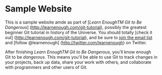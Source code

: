 # Sample Website

This is a sample website amde as part of [*Learn EnoughTM Git to Be Dangerous*] (http://learnenough.com/git-tutorial), possibly the greatest beginner Git tutorial in history of the Universe. You should totally [check it out] (http://learnenough.com/git-tutorial), and be sure to [join the email list](http://learnenough.com/#email_list) and [follow @learnenough] (http://twitter.com/learnenough) on Twitter.

After finishing *Learn EnoughTM Git to Be Dangerous*, you'll know enough Git to be *dangerous*. This means you'll be able to use Git to track changes in your projects, back up data, share your work with others, and collaborate with programmers and other users of Git.

